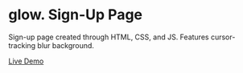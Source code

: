 # glow. Sign-Up Page
Sign-up page created through HTML, CSS, and JS. Features cursor-tracking blur background.

[Live Demo](https://baheerpayab.github.io/glow-sign-up/)